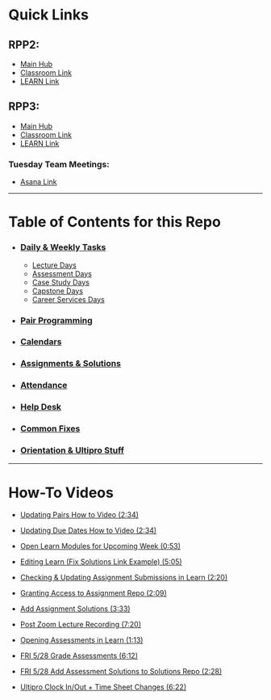 <!-- add a short intro and attribution to Lisa -->

# **Quick Links**

## **RPP2:**

-  [Main Hub](https://docs.google.com/spreadsheets/d/1zKjOJaTR9sQPTJTx0CW0xDahaO7IezT92HvThWh82Gk/edit#gid=231386871)
-  [Classroom Link](https://zoom.us/my/rppdsi.jrs)
-  [LEARN Link](https://learn-2.galvanize.com/cohorts/2432)

## **RPP3:**
- [Main Hub](https://docs.google.com/spreadsheets/d/1IaD-8F5I1AIN4wzXJIDOzI6LsZiR6gl3UTq4b-px9_M/edit#gid=231386871)
- [Classroom Link](https://zoom.us/j/4164223231)
- [LEARN Link](https://learn-2.galvanize.com/cohorts/2679)

### **Tuesday Team Meetings:**
- [Asana Link](https://app.asana.com/0/home/1199688949945059)

______________

# **Table of Contents for this Repo**

- ### [Daily & Weekly Tasks](tasks.md#Daily--Weekly-Tasks)
    - [Lecture Days](tasks.md#Lecture-Days)
    - [Assessment Days](tasks.md#Assessment-Days)
    - [Case Study Days](tasks.md#Case-Study-Days)
    - [Capstone Days](tasks.md#Capstone-Days)
    - [Career Services Days](tasks.md#Career-Services-Days)

- ### [Pair Programming](pair_programming.md)
- ### [Calendars](calendars.md)
- ### [Assignments & Solutions](assignments_sols.md)
- ### [Attendance](attendance.md)
- ### [Help Desk](helpdesk_faq.md)  
- ### [Common Fixes](helpdesk_faq.md#Common-Fixes)
- ### [Orientation & Ultipro Stuff](orientation_ultipro.md)

______________

# How-To Videos

- [Updating Pairs How to Video (2:34)](https://drive.google.com/file/d/1_2FXEfwQswyXi7L2QyT6RjbIrMmwbIkf/view?usp=sharing)

- [Updating Due Dates How to Video (2:34)](https://drive.google.com/file/d/16eXyF5IjBbbd8CxRdG5m22Qt7EvyXzwe/view?usp=sharing)

- [Open Learn Modules for Upcoming Week (0:53)](https://drive.google.com/file/d/16Stfq6gfBHQslPfDbP9OzCEp8A8c6BRr/view?usp=sharing)

- [Editing Learn (Fix Solutions Link Example) (5:05)](https://drive.google.com/file/d/1pCDe8Aa-_zcKk_-2_fFUzFyNCnBTWuh3/view?usp=sharing)

- [Checking & Updating Assignment Submissions in Learn (2:20)](https://drive.google.com/file/d/1BvwxMJU055kYyfC1eC52urwPriOdBGa9/view?usp=sharing)

- [Granting Access to Assignment Repo (2:09)](https://drive.google.com/file/d/1UgR1OuQ_9dy9LSDXtgmXyxRhnAFqVEhH/view?usp=sharing)

- [Add Assignment Solutions (3:33)](https://drive.google.com/file/d/1-bMnSAy1uYL60b3aFw4e72U7_M1dByAN/view?usp=sharing)

- [Post Zoom Lecture Recording (7:20)](https://drive.google.com/file/d/1HHMIrfLhJuhUm20fqOLfy-5EEF-cjxKJ/view?usp=sharing)

- [Opening Assessments in Learn (1:13)](https://drive.google.com/file/d/1L_zHyMqH56RJAw6YmKtpJfbVEJH8JeJc/view?usp=sharing)

- [FRI 5/28 Grade Assessments (6:12)](https://drive.google.com/file/d/1dNWeRkPHVlmTwg8TEfPE3YWnp4Hytu1U/view?usp=sharing)

- [FRI 5/28 Add Assessment Solutions to Solutions Repo (2:28)](https://drive.google.com/file/d/1c5u2M1G9GcI6baEgayPEBUhRXYw9thLg/view?usp=sharing)

- [Ultipro Clock In/Out + Time Sheet Changes (6:22)](https://drive.google.com/file/d/1YSCi5f5xv8xA5YE6Mao7llonSldUH8J8/view?usp=sharing)
